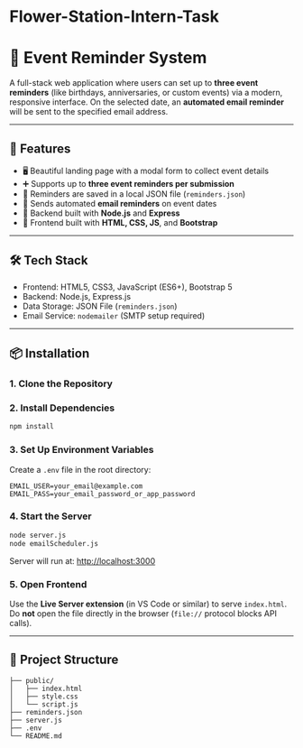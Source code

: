 # Flower-Station-Intern-Task

# 🌸 Event Reminder System

A full-stack web application where users can set up to **three event reminders** (like birthdays, anniversaries, or custom events) via a modern, responsive interface. On the selected date, an **automated email reminder** will be sent to the specified email address.

---

## 🚀 Features

- 🖥️ Beautiful landing page with a modal form to collect event details  
- ➕ Supports up to **three event reminders per submission**  
- 📁 Reminders are saved in a local JSON file (`reminders.json`)  
- 📧 Sends automated **email reminders** on event dates  
- 🔐 Backend built with **Node.js** and **Express**  
- 💅 Frontend built with **HTML, CSS, JS**, and **Bootstrap**

---

## 🛠️ Tech Stack

- Frontend: HTML5, CSS3, JavaScript (ES6+), Bootstrap 5  
- Backend: Node.js, Express.js  
- Data Storage: JSON File (`reminders.json`)  
- Email Service: `nodemailer` (SMTP setup required)

---

## 📦 Installation

### 1. Clone the Repository

### 2. Install Dependencies

```bash
npm install
```

### 3. Set Up Environment Variables

Create a `.env` file in the root directory:

```
EMAIL_USER=your_email@example.com
EMAIL_PASS=your_email_password_or_app_password
```

### 4. Start the Server

```bash
node server.js
node emailScheduler.js
```

Server will run at: [http://localhost:3000](http://localhost:3000)

### 5. Open Frontend

Use the **Live Server extension** (in VS Code or similar) to serve `index.html`.  
Do **not** open the file directly in the browser (`file://` protocol blocks API calls).

---

## 📝 Project Structure

```
├── public/
│   ├── index.html
│   ├── style.css
│   └── script.js
├── reminders.json
├── server.js
├── .env
└── README.md
```
